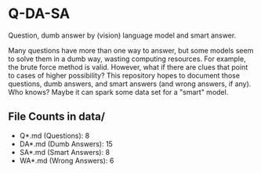 # Q-DA-SA
Question, dumb answer by (vision) language model and smart answer.

Many questions have more than one way to answer, but some models seem to solve them in a dumb way, wasting computing resources. For example, the brute force method is valid. However, what if there are clues that point to cases of higher possibility? This repository hopes to document those questions, dumb answers, and smart answers (and wrong answers, if any). Who knows? Maybe it can spark some data set for a "smart" model.

<!-- FILE_COUNTS_START -->
## File Counts in data/
- Q*.md (Questions): 8
- DA*.md (Dumb Answers): 15
- SA*.md (Smart Answers): 8
- WA*.md (Wrong Answers): 6
<!-- FILE_COUNTS_END -->
